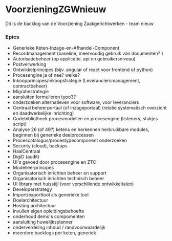 # VoorzieningZGWnieuw

Dit is de backlog van de Voorziening Zaakgerichtwerken - team nieuw

### Epics
- Generieke Keten-Inzage-en-Afhandel-Component
- Recordmanagement (baseline, meervoudig gebruik van documenten? )
- Autorisatiebeheer (op applicatie, api en gebruikersniveau)
- Postverwerking 
- Ontwikkelprincipes (bijv. angular of react voor frontend of python)
- Procesengine ja of nee? welke? 
- Inkoopprincipes/inkoopstrategie (Leveranciersmanagement, contractbeheer) 
- Migratiestrategie 
- aansluiten formulieren typo3?
- onderzoeken alternatieven voor software, voor leveranciers
- Centraal beheerportaal (of inzageportaal) (relatie systematisch overzicht en daadwerkelijke inrichting)
- Codebibliotheek procesmodellen en procesengine (listeners, stukjes script)
- Analyse 26 (of 49?) ketens en herkennen herbruikbare modules, beginnen bij generieke deelprocessen
- Procescatalogus/procestypecomponent onderzoeken 
- Security (cloud), backups
- HaalCentraal
- DigiD (audit)
- UI's gevoed door procesengine en ZTC
- Modelleerprincipes
- Organisatorisch inrichten beheer en support
- Organisatorisch inrichten technisch beheer
- UI library met huisstijl (voor verschillende ontwikkeltalen)
- Developerstrategy
- Import/exporttool als generieke tool
- Doelarchitectuur 
- Hosting architectuur
- invullen eigen opleidingsbehoefte
- onderhoud demo's compomenten 
- aansluiting huwelijksplanner
- onderverdeling inhoud / randvoorwaardelijk
- meerdere backlogs per keten, generiek
